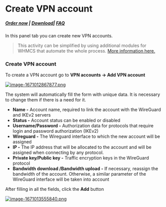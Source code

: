 # Create VPN account

##### [Order now](https://puqcloud.com/index.php?rp=/store/puqvpn) | [Download](https://download.puqcloud.com/cp/puqvpncp/)| [FAQ](https://faq.puqcloud.com)

In this panel tab you can create new VPN accounts.

>This activity can be simplified by using additional modules for WHMCS that automate the whole process. [More information here.](https://puqcloud.com/whmcs-modules-vpn/)

### Create VPN account

To create a VPN account go to **VPN accounts -&gt; Add VPN account**

[![image-1671012867877.png](https://doc.puq.info/uploads/images/gallery/2022-12/scaled-1680-/image-1671012867877.png)](https://doc.puq.info/uploads/images/gallery/2022-12/image-1671012867877.png)

The system will automatically fill the form with unique data. It is necessary to change them if there is a need for it.

- **Name -** Account name, required to link the account with the WireGuard and IKEv2 servers
- **Status -** Account status can be enabled or disabled
- **Username/Password -** Authorization data for protocols that require login and password authorization (IKEv2)
- **Wireguard -** The Wireguard interface to which the new account will be assigned
- **IP -** The IP address that will be allocated to the account and will be assigned when connecting by any protocol.
- **Private key/Public key -** Traffic encryption keys in the WireGuard protocol
- **Bandwidth download /Bandwidth upload -** If necessary, reassign the bandwidth of the account. Otherwise, a similar parameter of the WireGuard interface will be taken into account

After filling in all the fields, click the **Add** button

[![image-1671013555840.png](https://doc.puq.info/uploads/images/gallery/2022-12/scaled-1680-/image-1671013555840.png)](https://doc.puq.info/uploads/images/gallery/2022-12/image-1671013555840.png)
